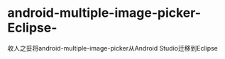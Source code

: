 android-multiple-image-picker-Eclipse-
======================================

收人之妥将android-multiple-image-picker从Android Studio迁移到Eclipse
